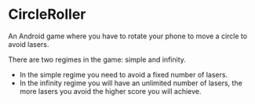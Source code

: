 # CircleRoller

An Android game where you have to rotate your phone to move a circle to avoid lasers.

There are two regimes in the game: simple and infinity. 
- In the simple regime you need to avoid a fixed number of lasers. 
- In the infinity regime you will have an unlimited number of lasers, the more lasers you avoid the higher score you will achieve.

